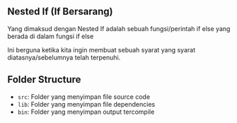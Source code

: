 ## Nested If (If Bersarang)

Yang dimaksud dengan Nested If adalah sebuah fungsi/perintah if else yang berada di dalam fungsi if else

Ini berguna ketika kita ingin membuat sebuah syarat yang syarat diatasnya/sebelumnya telah terpenuhi.

## Folder Structure

- `src`: Folder yang menyimpan file source code
- `lib`: Folder yang menyimpan file dependencies
- `bin`: Folder yang menyimpan output tercompile
